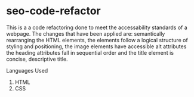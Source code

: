 # seo-code-refactor

This is a a code refactoring done to meet the accessability standards of a webpage.
The changes that have been applied are: semantically rearranging the HTML elements, the elements follow a logical structure of styling and positioning, the image elements have accessible alt attributes
the heading attributes fall in sequential order and the title element is concise, descriptive title.

Languages Used

1. HTML
2. CSS